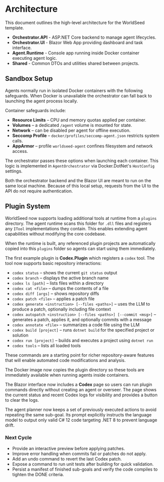 # Architecture

This document outlines the high-level architecture for the WorldSeed template.

- **Orchestrator.API** - ASP.NET Core backend to manage agent lifecycles.
- **Orchestrator.UI** - Blazor Web App providing dashboard and task interface.
- **Agent.Runtime** - Console app running inside Docker container executing agent logic.
- **Shared** - Common DTOs and utilities shared between projects.

## Sandbox Setup

Agents normally run in isolated Docker containers with the following safeguards.
When Docker is unavailable the orchestrator can fall back to launching the agent
process locally.

Container safeguards include:

- **Resource Limits** – CPU and memory quotas applied per container.
- **Volumes** – a dedicated `/agent` volume is mounted for state.
- **Network** – can be disabled per agent for offline execution.
- **Seccomp Profile** – `docker/profiles/seccomp-agent.json` restricts system calls.
- **AppArmor** – profile `worldseed-agent` confines filesystem and network access.

The orchestrator passes these options when launching each container.
This logic is implemented in `AgentOrchestrator` via Docker.DotNet's `HostConfig` settings.

Both the orchestrator backend and the Blazor UI are meant to run on the same local machine. Because of this local setup, requests from the UI to the API do not require authentication.

## Plugin System

WorldSeed now supports loading additional tools at runtime from a `plugins` directory. The agent runtime scans this folder for `.dll` files and registers any `ITool` implementations they contain. This enables extending agent capabilities without modifying the core codebase.

When the runtime is built, any referenced plugin projects are automatically copied into this `plugins` folder so agents can start using them immediately.

The first example plugin is **Codex.Plugin** which registers a `codex` tool. The tool now supports basic repository interactions:

* `codex status` – shows the current `git status` output
* `codex branch` – displays the active branch name
* `codex ls [path]` – lists files within a directory
* `codex cat <file>` – dumps the contents of a file
* `codex diff [args]` – shows repository diffs
* `codex patch <file>` – applies a patch file
* `codex generate <instruction> [--files <paths>]` – uses the LLM to produce a patch, optionally including file context
* `codex autopatch <instruction> [--files <paths>] [--commit <msg>]` – generates a patch, applies it, and optionally commits with a message
* `codex annotate <file>` – summarizes a code file using the LLM
* `codex build [project]` – runs `dotnet build` for the specified project or solution
* `codex run [project]` – builds and executes a project using `dotnet run`
* `codex tools` – lists all loaded tools

These commands are a starting point for richer repository-aware features that will enable automated code modifications and analysis.

The Docker image now copies the plugin directory so these tools are immediately
available when running agents inside containers.

The Blazor interface now includes a **Codex** page so users can run plugin commands directly without creating an agent or overseer. The page shows the current status and recent Codex logs for visibility and provides a button to clear the logs.

The agent planner now keeps a set of previously executed actions to avoid repeating the same sub-goal. Its prompt explicitly instructs the language model to output only valid C# 12 code targeting .NET 8 to prevent language drift.

### Next Cycle

* Provide an interactive preview before applying patches.
* Improve error handling when commits fail or patches do not apply.
* Add an undo command to revert the last Codex patch.
* Expose a command to run unit tests after building for quick validation.
* Persist a manifest of finished sub-goals and verify the code compiles to tighten the DONE criteria.
